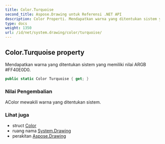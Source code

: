 ```yaml
---
title: Color.Turquoise
second_title: Aspose.Drawing untuk Referensi .NET API
description: Color Properti. Mendapatkan warna yang ditentukan sistem yang memiliki nilai ARGB FF40E0D0.
type: docs
weight: 1350
url: /id/net/system.drawing/color/turquoise/
---
```

## Color.Turquoise property

Mendapatkan warna yang ditentukan sistem yang memiliki nilai ARGB #FF40E0D0.

```csharp
public static Color Turquoise { get; }
```

### Nilai Pengembalian

AColor mewakili warna yang ditentukan sistem.

### Lihat juga

* struct [Color](../)
* ruang nama [System.Drawing](../../color/)
* perakitan [Aspose.Drawing](../../../)


